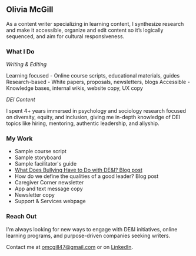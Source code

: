 ## Olivia McGill

As a content writer specializing in learning content, I synthesize research and make it accessible, organize and edit content so it’s logically sequenced, and aim for cultural responsiveness.

### What I Do

*Writing & Editing*

Learning focused - Online course scripts, educational materials, guides
Research-based - White papers, proposals, newsletters, blogs
Accessible - Knowledge bases, internal wikis, website copy, UX copy

*DEI Content*

I spent 4+ years immersed in psychology and sociology research focused on diversity, equity, and inclusion, giving me in-depth knowledge of DEI topics like hiring, mentoring, authentic leadership, and allyship.

### My Work
- Sample course script
- Sample storyboard
- Sample facilitator's guide
- [What Does Bullying Have to Do with DE&I? Blog post](https://www.vectorsolutions.com/resources/blogs/bullying-diversity-equity-inclusion/)
- How do we define the qualities of a good leader? Blog post
- Caregiver Corner newsletter
- App and text message copy 
- Newsletter copy 
- Support & Services webpage

### Reach Out

I'm always looking for new ways to engage with DE&I initiatives, online learning programs, and purpose-driven companies seeking writers.

Contact me at [omcgill47@gmail.com](mailto://omcgill47@gmail.com) or on [LinkedIn](https://www.linkedin.com/in/oliviagmcgill).
